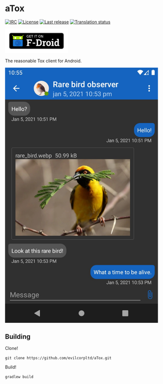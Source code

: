 # aTox

[![IRC](https://img.shields.io/badge/freenode-%23atox-brightgreen.svg)](https://webchat.freenode.net/?channels=#atox)
[![License](https://img.shields.io/github/license/evilcorpltd/aTox)](https://github.com/evilcorpltd/aTox/blob/master/LICENSE)
[![Last release](https://img.shields.io/github/v/release/evilcorpltd/aTox)](https://github.com/evilcorpltd/aTox/releases)
[![Translation status](https://hosted.weblate.org/widgets/atox/-/app/svg-badge.svg)](https://hosted.weblate.org/engage/atox/)

[<img src="img/get-it-on-fdroid.png" alt="Get aTox on F-Droid" height="80">](https://f-droid.org/packages/ltd.evilcorp.atox)

The reasonable Tox client for Android.

![aTox screenshot](/fastlane/metadata/android/en-US/images/phoneScreenshots/1.jpg)

## Building

Clone!

`git clone https://github.com/evilcorpltd/aTox.git`

Build!

`gradlew build`
